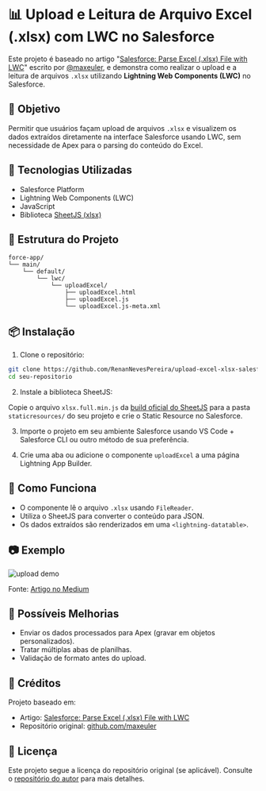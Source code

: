 # 📊 Upload e Leitura de Arquivo Excel (.xlsx) com LWC no Salesforce

Este projeto é baseado no artigo "[Salesforce: Parse Excel (.xlsx) File with LWC](https://medium.com/@maxeuler/salesforce-parse-excel-xlsx-file-with-lwc-78bf44e43c2e)" escrito por [@maxeuler](https://medium.com/@maxeuler), e demonstra como realizar o upload e a leitura de arquivos `.xlsx` utilizando **Lightning Web Components (LWC)** no Salesforce.

## 📌 Objetivo

Permitir que usuários façam upload de arquivos `.xlsx` e visualizem os dados extraídos diretamente na interface Salesforce usando LWC, sem necessidade de Apex para o parsing do conteúdo do Excel.

## 🚀 Tecnologias Utilizadas

- Salesforce Platform
- Lightning Web Components (LWC)
- JavaScript
- Biblioteca [SheetJS (xlsx)](https://github.com/SheetJS/sheetjs)

## 📁 Estrutura do Projeto

```
force-app/
└── main/
    └── default/
        └── lwc/
            └── uploadExcel/
                ├── uploadExcel.html
                ├── uploadExcel.js
                └── uploadExcel.js-meta.xml
```

## 📦 Instalação

1. Clone o repositório:

```bash
git clone https://github.com/RenanNevesPereira/upload-excel-xlsx-salesforce.git
cd seu-repositorio
```

2. Instale a biblioteca SheetJS:

Copie o arquivo `xlsx.full.min.js` da [build oficial do SheetJS](https://github.com/SheetJS/sheetjs) para a pasta `staticresources/` do seu projeto e crie o Static Resource no Salesforce.

3. Importe o projeto em seu ambiente Salesforce usando VS Code + Salesforce CLI ou outro método de sua preferência.

4. Crie uma aba ou adicione o componente `uploadExcel` a uma página Lightning App Builder.

## 🧠 Como Funciona

- O componente lê o arquivo `.xlsx` usando `FileReader`.
- Utiliza o SheetJS para converter o conteúdo para JSON.
- Os dados extraídos são renderizados em uma `<lightning-datatable>`.

## 📷 Exemplo

![upload demo](https://miro.medium.com/v2/resize:fit:720/format:webp/1*Xn80tKoBYPdazIQXl8tPqg.gif)

Fonte: [Artigo no Medium](https://medium.com/@maxeuler/salesforce-parse-excel-xlsx-file-with-lwc-78bf44e43c2e)

## 🧩 Possíveis Melhorias

- Enviar os dados processados para Apex (gravar em objetos personalizados).
- Tratar múltiplas abas de planilhas.
- Validação de formato antes do upload.

## 🙏 Créditos

Projeto baseado em:

- Artigo: [Salesforce: Parse Excel (.xlsx) File with LWC](https://medium.com/@maxeuler/salesforce-parse-excel-xlsx-file-with-lwc-78bf44e43c2e)
- Repositório original: [github.com/maxeuler](https://github.com/maxeuler)

## 📄 Licença

Este projeto segue a licença do repositório original (se aplicável). Consulte o [repositório do autor](https://github.com/maxeuler) para mais detalhes.
